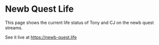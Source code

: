 # Newb Quest Life

This page shows the current life status of Tony and CJ on the newb quest streams.

See it live at https://newb-quest.life

